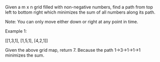 Given a m x n grid filled with non-negative numbers, find a path from top left to bottom right which minimizes the sum of all numbers along its path.

Note: You can only move either down or right at any point in time.

Example 1:

[[1,3,1],
 [1,5,1],
 [4,2,1]]

Given the above grid map, return 7. Because the path 1&rarr;3&rarr;1&rarr;1&rarr;1 minimizes the sum.
